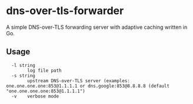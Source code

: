 # dns-over-tls-forwarder
A simple DNS-over-TLS forwarding server with adaptive caching written in Go.

## Usage
```
  -l string
    	log file path
  -s string
    	upstream DNS-over-TLS server (examples: one.one.one.one:853@1.1.1.1 or dns.google:853@8.8.8.8 (default "one.one.one.one:853@1.1.1.1")
  -v	verbose mode
  ```
